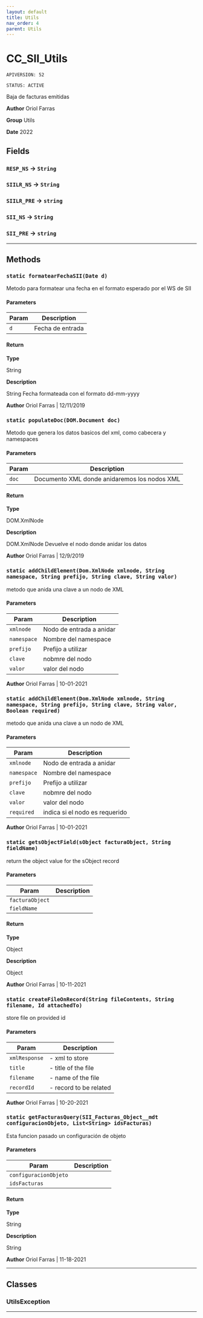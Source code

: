```yaml
---
layout: default
title: Utils
nav_order: 4
parent: Utils
---
```


# CC_SII_Utils

`APIVERSION: 52`

`STATUS: ACTIVE`

Baja de facturas emitidas

**Author** Oriol Farras

**Group** Utils

**Date** 2022

## Fields

### `RESP_NS` → `String`

### `SIILR_NS` → `String`

### `SIILR_PRE` → `string`

### `SII_NS` → `String`

### `SII_PRE` → `string`

---

## Methods

### `static formatearFechaSII(Date d)`

Metodo para formatear una fecha en el formato esperado por el WS de SII

#### Parameters

| Param | Description      |
| ----- | ---------------- |
| `d`   | Fecha de entrada |

#### Return

**Type**

String

**Description**

String Fecha formateada con el formato dd-mm-yyyy

**Author** Oriol Farras | 12/11/2019

### `static populateDoc(DOM.Document doc)`

Metodo que genera los datos basicos del xml, como cabecera y namespaces

#### Parameters

| Param | Description                                  |
| ----- | -------------------------------------------- |
| `doc` | Documento XML donde anidaremos los nodos XML |

#### Return

**Type**

DOM.XmlNode

**Description**

DOM.XmlNode Devuelve el nodo donde anidar los datos

**Author** Oriol Farras | 12/9/2019

### `static addChildElement(Dom.XmlNode xmlnode, String namespace, String prefijo, String clave, String valor)`

metodo que anida una clave a un nodo de XML

#### Parameters

| Param       | Description              |
| ----------- | ------------------------ |
| `xmlnode`   | Nodo de entrada a anidar |
| `namespace` | Nombre del namespace     |
| `prefijo`   | Prefijo a utilizar       |
| `clave`     | nobmre del nodo          |
| `valor`     | valor del nodo           |

**Author** Oriol Farras | 10-01-2021

### `static addChildElement(Dom.XmlNode xmlnode, String namespace, String prefijo, String clave, String valor, Boolean required)`

metodo que anida una clave a un nodo de XML

#### Parameters

| Param       | Description                    |
| ----------- | ------------------------------ |
| `xmlnode`   | Nodo de entrada a anidar       |
| `namespace` | Nombre del namespace           |
| `prefijo`   | Prefijo a utilizar             |
| `clave`     | nobmre del nodo                |
| `valor`     | valor del nodo                 |
| `required`  | indica si el nodo es requerido |

**Author** Oriol Farras | 10-01-2021

### `static getsObjectField(sObject facturaObject, String fieldName)`

return the object value for the sObject record

#### Parameters

| Param           | Description |
| --------------- | ----------- |
| `facturaObject` |             |
| `fieldName`     |             |

#### Return

**Type**

Object

**Description**

Object

**Author** Oriol Farras | 10-11-2021

### `static createFileOnRecord(String fileContents, String filename, Id attachedTo)`

store file on provided id

#### Parameters

| Param         | Description            |
| ------------- | ---------------------- |
| `xmlResponse` | - xml to store         |
| `title`       | - title of the file    |
| `filename`    | - name of the file     |
| `recordId`    | - record to be related |

**Author** Oriol Farras | 10-20-2021

### `static getFacturasQuery(SII_Facturas_Object__mdt configuracionObjeto, List<String> idsFacturas)`

Esta funcion pasado un configuración de objeto

#### Parameters

| Param                 | Description |
| --------------------- | ----------- |
| `configuracionObjeto` |             |
| `idsFacturas`         |             |

#### Return

**Type**

String

**Description**

String

**Author** Oriol Farras | 11-18-2021

---

## Classes

### UtilsException

---
